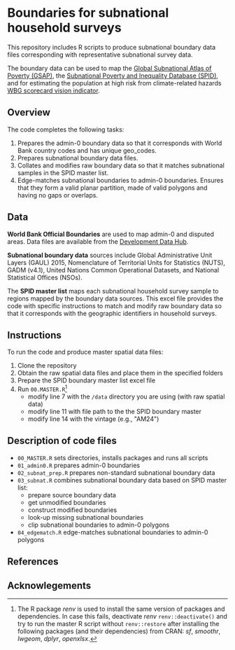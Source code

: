 # Boundaries for subnational household surveys

This repository includes R scripts to produce subnational boundary data files corresponding with representative subnational survey data.

The boundary data can be used to map the [Global Subnational Atlas of Poverty (GSAP)](https://pipmaps.worldbank.org/en/data/datatopics/poverty-portal/poverty-geospatial), the [Subnational Poverty and Inequality Database (SPID)](https://pipmaps.worldbank.org/en/data/datatopics/poverty-portal/poverty-interactivemap), and for estimating the population at high risk from climate-related hazards [WBG scorecard vision indicator](https://scorecard.worldbank.org/en/scorecard/our-vision#planet).

## Overview
The code completes the following tasks:
1. Prepares the admin-0 boundary data so that it corresponds with World Bank country codes and has unique geo_codes.
2. Prepares subnational boundary data files.
3. Collates and modifies raw boundary data so that it matches subnational samples in the SPID master list.
4. Edge-matches subnational boundaries to admin-0 boundaries. Ensures that they form a valid planar partition, made of valid polygons and having no gaps or overlaps.

## Data

**World Bank Official Boundaries** are used to map admin-0 and disputed areas. Data files are available from the [Development Data Hub](https://datacatalog.worldbank.org/search/dataset/0038272/World-Bank-Official-Boundaries).

**Subnational boundary data** sources include Global Administrative Unit Layers (GAUL) 2015, Nomenclature of Territorial Units for Statistics (NUTS), GADM (v4.1), United Nations Common Operational Datasets, and National Statistical Offices (NSOs).

The **SPID master list** maps each subnational household survey sample to regions mapped by the boundary data sources. This excel file provides the code with specific instructions to match and modify raw boundary data so that it corresponds with the geographic identifiers in household surveys.

## Instructions

To run the code and produce master spatial data files:

1. Clone the repository
2. Obtain the raw spatial data files and place them in the specified folders
3. Prepare the SPID boundary master list excel file
3. Run `00.MASTER.R`[^1]
    - modify line 7 with the `/data` directory you are using (with raw spatial data)
    - modify line 11 with file path to the the SPID boundary master
    - modify line 14 with the vintage (e.g., "AM24")
  
[^1]: The R package _renv_ is used to install the same version of packages and dependencies. In case this fails, deactivate _renv_ `renv::deactivate()` and try to run the master R script without `renv::restore` after installing the following packages (and their dependencies) from CRAN: _sf_, _smoothr_, _lwgeom_, _dplyr_, _openxlsx_.

## Description of code files

* `00_MASTER.R` sets directories, installs packages and runs all scripts
* `01_admin0.R` prepares admin-0 boundaries
* `02_subnat_prep.R` prepares non-standard subnational boundary data
* `03_subnat.R` combines subnational boundary data based on SPID master list:
    - prepare source boundary data
    - get unmodified boundaries
    - construct modified boundaries
    - look-up missing subnational boundaries
    - clip subnational boundaries to admin-0 polygons
* `04_edgematch.R` edge-matches subnational boundaries to admin-0 polygons

## References

## Acknowlegements
